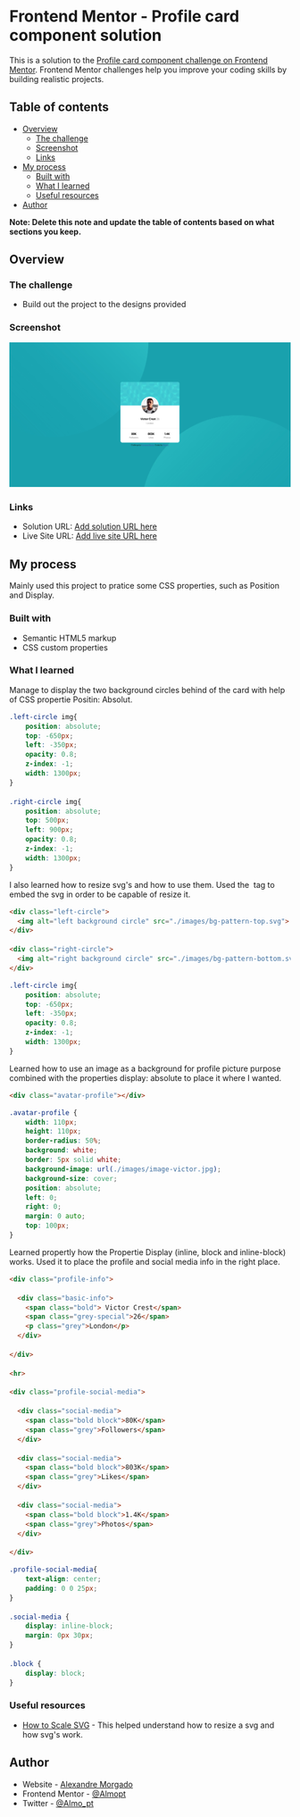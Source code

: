 # Frontend Mentor - Profile card component solution

This is a solution to the [Profile card component challenge on Frontend Mentor](https://www.frontendmentor.io/challenges/profile-card-component-cfArpWshJ). Frontend Mentor challenges help you improve your coding skills by building realistic projects. 

## Table of contents

- [Overview](#overview)
  - [The challenge](#the-challenge)
  - [Screenshot](#screenshot)
  - [Links](#links)
- [My process](#my-process)
  - [Built with](#built-with)
  - [What I learned](#what-i-learned)
  - [Useful resources](#useful-resources)
- [Author](#author)

**Note: Delete this note and update the table of contents based on what sections you keep.**

## Overview

### The challenge

- Build out the project to the designs provided

### Screenshot

![Profile-Card-Solution](./images/solution.jpeg)

### Links

- Solution URL: [Add solution URL here](https://your-solution-url.com)
- Live Site URL: [Add live site URL here](https://your-live-site-url.com)

## My process

Mainly used this project to pratice some CSS properties, such as Position and Display.

### Built with

- Semantic HTML5 markup
- CSS custom properties

### What I learned

Manage to display the two background circles behind of the card with help of CSS propertie Positin: Absolut.

```css
.left-circle img{
    position: absolute;
    top: -650px;
    left: -350px;
    opacity: 0.8;
    z-index: -1;
    width: 1300px;
}

.right-circle img{
    position: absolute;
    top: 500px;
    left: 900px;
    opacity: 0.8;
    z-index: -1;
    width: 1300px;
}
```

I also learned how to resize svg's and how to use them. Used the <img> tag to embed the svg in order to be capable of resize it.

```html
<div class="left-circle">
  <img alt="left background circle" src="./images/bg-pattern-top.svg">
</div>

<div class="right-circle">
  <img alt="right background circle" src="./images/bg-pattern-bottom.svg">
</div> 
```

```css
.left-circle img{
    position: absolute;
    top: -650px;
    left: -350px;
    opacity: 0.8;
    z-index: -1;
    width: 1300px;
}
```

Learned how to use an image as a background for profile picture purpose combined with the properties display: absolute to place it where I wanted.

```html
<div class="avatar-profile"></div>
```

```css
.avatar-profile {
    width: 110px;
    height: 110px;
    border-radius: 50%;
    background: white;
    border: 5px solid white;
    background-image: url(./images/image-victor.jpg);
    background-size: cover;
    position: absolute;
    left: 0;
    right: 0;
    margin: 0 auto;
    top: 100px;
}
```

Learned propertly how the Propertie Display (inline, block and inline-block) works. Used it to place the profile and social media info in the right place.
```html
<div class="profile-info">

  <div class="basic-info">
    <span class="bold"> Victor Crest</span>
    <span class="grey-special">26</span>
    <p class="grey">London</p>
  </div>  

</div>

<hr>

<div class="profile-social-media">

  <div class="social-media">
    <span class="bold block">80K</span>
    <span class="grey">Followers</span>
  </div>

  <div class="social-media">
    <span class="bold block">803K</span>
    <span class="grey">Likes</span>
  </div>

  <div class="social-media">
    <span class="bold block">1.4K</span>
    <span class="grey">Photos</span>
  </div>

</div>
```

```css
.profile-social-media{
    text-align: center;
    padding: 0 0 25px;
}

.social-media {
    display: inline-block;
    margin: 0px 30px;
} 

.block {
    display: block;
}
```

### Useful resources

- [How to Scale SVG](https://css-tricks.com/scale-svg/) - This helped understand how to resize a svg and how svg's work.

## Author

- Website - [Alexandre Morgado](https://github.com/Almopt)
- Frontend Mentor - [@Almopt](https://www.frontendmentor.io/profile/Almopt)
- Twitter - [@Almo_pt](https://www.twitter.com/Almo_pt)
